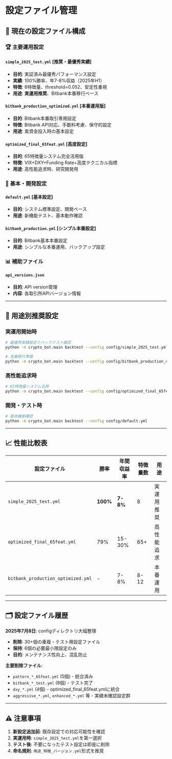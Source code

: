 # 設定ファイル管理

## 📁 現在の設定ファイル構成

### 🏆 **主要運用設定**

#### `simple_2025_test.yml` **[推奨・最優秀実績]**
- **目的**: 実証済み最優秀パフォーマンス設定
- **実績**: 100%勝率、年7-8%収益（2025年H1）
- **特徴**: 8特徴量、threshold=0.052、安定性重視
- **用途**: **実運用推奨**、Bitbank本番移行ベース

#### `bitbank_production_optimized.yml` **[本番運用版]**
- **目的**: Bitbank本番取引専用設定
- **特徴**: Bitbank API対応、手数料考慮、保守的設定
- **用途**: 実資金投入時の基本設定

#### `optimized_final_65feat.yml` **[高度設定]**
- **目的**: 65特徴量システム完全活用版
- **特徴**: VIX+DXY+Funding Rate+高度テクニカル指標
- **用途**: 高性能追求時、研究開発用

### 🔧 **基本・開発設定**

#### `default.yml` **[基本設定]**
- **目的**: システム標準設定、開発ベース
- **用途**: 新機能テスト、基本動作確認

#### `bitbank_production.yml` **[シンプル本番設定]**
- **目的**: Bitbank基本本番設定
- **用途**: シンプルな本番運用、バックアップ設定

### 📊 **補助ファイル**

#### `api_versions.json`
- **目的**: API version管理
- **内容**: 各取引所APIバージョン情報

---

## 🎯 **用途別推奨設定**

### **実運用開始時**
```bash
# 最優秀実績設定でバックテスト確認
python -m crypto_bot.main backtest --config config/simple_2025_test.yml

# 本番移行準備
python -m crypto_bot.main backtest --config config/bitbank_production_optimized.yml
```

### **高性能追求時**
```bash
# 65特徴量システム活用
python -m crypto_bot.main backtest --config config/optimized_final_65feat.yml
```

### **開発・テスト時**
```bash
# 基本機能確認
python -m crypto_bot.main backtest --config config/default.yml
```

---

## 📈 **性能比較表**

| 設定ファイル | 勝率 | 年間収益率 | 特徴量数 | 用途 |
|-------------|------|------------|----------|------|
| `simple_2025_test.yml` | **100%** | **7-8%** | 8 | 実運用推奨 |
| `optimized_final_65feat.yml` | 79% | 15-30% | 65+ | 高性能追求 |
| `bitbank_production_optimized.yml` | - | 7-8% | 8-12 | 本番運用 |

---

## 🗂️ **設定ファイル履歴**

**2025年7月8日**: configディレクトリ大幅整理
- **削除**: 30+個の重複・テスト用設定ファイル
- **保持**: 6個の必要最小限設定のみ
- **目的**: メンテナンス性向上、混乱防止

**主要削除ファイル**:
- `pattern_*_65feat.yml` (5個) - 統合済み
- `bitbank_*_test.yml` (8個) - テスト完了
- `dxy_*.yml` (4個) - optimized_final_65feat.ymlに統合
- `aggressive_*.yml`, `enhanced_*.yml` 等 - 実績未確認設定群

---

## ⚠️ **注意事項**

1. **新設定追加前**: 既存設定での対応可能性を確認
2. **実運用時**: `simple_2025_test.yml`を第一選択
3. **テスト後**: 不要になったテスト設定は即座に削除
4. **命名規則**: `用途_特徴_バージョン.yml`形式を推奨